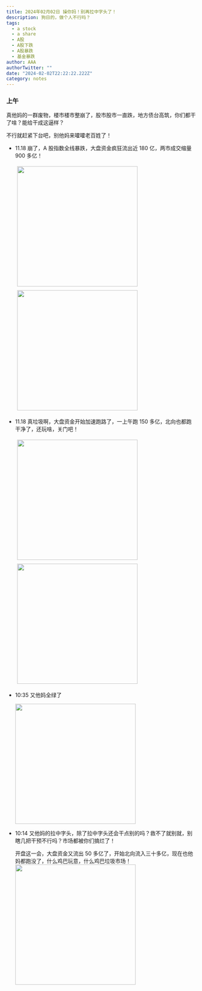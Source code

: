 ```yaml
---
title: 2024年02月02日 操你妈！别再拉中字头了！
description: 狗日的，做个人不行吗？
tags:
  - a stock
  - a share
  - A股
  - A股下跌
  - A股暴跌
  - 基金暴跌
author: AAA
authorTwitter: ""
date: "2024-02-02T22:22:22.222Z"
category: notes
---
```


### 上午

真他妈的一群废物，楼市楼市整崩了，股市股市一直跌，地方债台高筑，你们都干了啥？能给干成这逼样？

不行就赶紧下台吧，别他妈来嚯嚯老百姓了！

- 11.18 崩了，A 股指数全线暴跌，大盘资金疯狂流出近 180 亿，两市成交缩量 900 多亿！

  <img src="/images/uploads/2024-02/20240202-zs-global-11.30.png" width="320" style="display: inline-block;margin: 5px">
  <img src="/images/uploads/2024-02/20240202-zs-as-11.30.png" width="320" style="display: inline-block;margin: 5px">

- 11.18 真垃圾啊，大盘资金开始加速跑路了，一上午跑 150 多亿，北向也都跑干净了，还玩啥，关门吧！

  <img src="/images/uploads/2024-02/20240202-zs-global-11.18.png" width="320" style="display: inline-block;margin: 5px">
  <img src="/images/uploads/2024-02/20240202-zs-as-11.18.png" width="320" style="display: inline-block;margin: 5px">

- 10:35 又他妈全绿了

  <img src="/images/uploads/2024-02/20240202-zs-global-10.35.png" width="320">

- 10:14 又他妈的拉中字头，除了拉中字头还会干点别的吗？救不了就别就，别瞎几把干预不行吗？市场都被你们搞烂了！

  开盘这一会，大盘资金又流出 50 多亿了，开始北向流入三十多亿，现在也他妈都跑没了，什么鸡巴玩意，什么鸡巴垃圾市场！
  <img src="/images/uploads/2024-02/20240202-zs-global-10.14.png" width="320">
